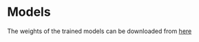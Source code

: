 # Models

The weights of the trained models can be downloaded from [here](https://drive.google.com/drive/folders/1ZmDhWLdWH6V5kXV0BdmYZyCAwJhoqRMr?usp=drive_link)